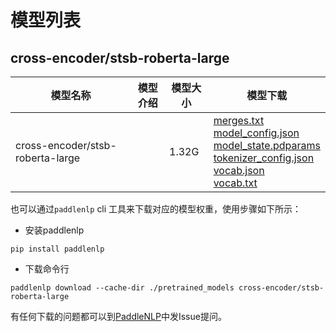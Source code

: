 #  模型列表

## cross-encoder/stsb-roberta-large

| 模型名称 | 模型介绍 | 模型大小  | 模型下载 |
| --- | --- | --- | --- |
|cross-encoder/stsb-roberta-large|  | 1.32G | [merges.txt](https://bj.bcebos.com/paddlenlp/models/community/cross-encoder/stsb-roberta-large/merges.txt)<br>[model_config.json](https://bj.bcebos.com/paddlenlp/models/community/cross-encoder/stsb-roberta-large/model_config.json)<br>[model_state.pdparams](https://bj.bcebos.com/paddlenlp/models/community/cross-encoder/stsb-roberta-large/model_state.pdparams)<br>[tokenizer_config.json](https://bj.bcebos.com/paddlenlp/models/community/cross-encoder/stsb-roberta-large/tokenizer_config.json)<br>[vocab.json](https://bj.bcebos.com/paddlenlp/models/community/cross-encoder/stsb-roberta-large/vocab.json)<br>[vocab.txt](https://bj.bcebos.com/paddlenlp/models/community/cross-encoder/stsb-roberta-large/vocab.txt) |

也可以通过`paddlenlp` cli 工具来下载对应的模型权重，使用步骤如下所示：

* 安装paddlenlp

```shell
pip install paddlenlp
```

* 下载命令行

```shell
paddlenlp download --cache-dir ./pretrained_models cross-encoder/stsb-roberta-large
```

有任何下载的问题都可以到[PaddleNLP](https://github.com/PaddlePaddle/PaddleNLP)中发Issue提问。